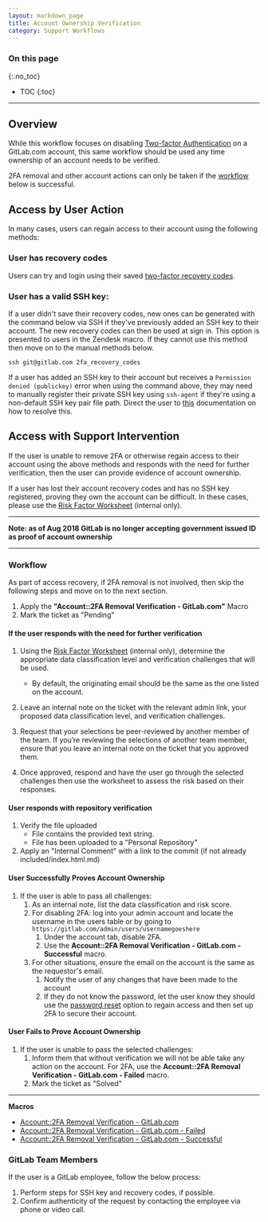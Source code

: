 ```yaml
---
layout: markdown_page
title: Account Ownership Verification
category: Support Workflows
---
```


### On this page
{:.no_toc}

- TOC
{:toc}

----

## Overview
While this workflow focuses on disabling [Two-factor Authentication](http://docs.gitlab.com/ee/profile/two_factor_authentication.html) on a GitLab.com account, this same workflow should be used any time ownership of an account needs to be verified.

2FA removal and other account actions can only be taken if the [workflow](https://about.gitlab.comhttps://github.com/daijapan/test/tree/master/support/workflows/services/support_workflows/2fa_removal.html#workflow/index.html.md) below is successful.

## Access by User Action
In many cases, users can regain access to their account using the following methods:

### User has recovery codes
Users can try and login using their saved [two-factor recovery codes](https://docs.gitlab.com/ee/user/profile/account/two_factor_authentication.html#recovery-codes).

### User has a valid SSH key:

If a user didn't save their recovery codes, new ones can be generated with the command below via SSH if they've previously added an SSH key to their account. The new recovery codes can then be used at sign in. This option is presented to users in the Zendesk macro. If they cannot use this method then move on to the manual methods below.

```
ssh git@gitlab.com 2fa_recovery_codes
```

If a user has added an SSH key to their account but receives a `Permission denied (publickey)` error when using the command above, they may need to manually register their private SSH key using `ssh-agent` if they're using a non-default SSH key pair file path. Direct the user to [this](https://docs.gitlab.com/ee/ssh/README.html#working-with-non-default-ssh-key-pair-paths) documentation on how to resolve this.

## Access with Support Intervention
If the user is unable to remove 2FA or otherwise regain access to their account using the above methods and responds with the need for further verification, then the user can provide evidence of account ownership.

If a user has lost their account recovery codes and has no SSH key registered, proving they
own the account can be difficult. In these cases, please use the [Risk Factor Worksheet](https://docs.google.com/spreadsheets/d/1NBH1xaZQSwdQdJSbqvwm1DInHeVD8_b2L08-V1QG1Qk/edit#gid=0) (internal only).

______________

**Note: as of Aug 2018 GitLab is no longer accepting government issued ID as proof of account ownership**

______________

### Workflow
As part of access recovery, if 2FA removal is not involved, then skip the following steps and move on to the next section.

1. Apply the **"Account::2FA Removal Verification - GitLab.com"** Macro
2. Mark the ticket as "Pending"
 
#### If the user responds with the need for further verification

1. Using the [Risk Factor Worksheet](https://docs.google.com/spreadsheets/d/1NBH1xaZQSwdQdJSbqvwm1DInHeVD8_b2L08-V1QG1Qk/edit#gid=0) (internal only), determine the appropriate data classification level and verification challenges that will be used.
   * By default, the originating email should be the same as the one listed on the account.

1. Leave an internal note on the ticket with the relevant admin link, your proposed data classification level, and verification challenges.

1. Request that your selections be peer-reviewed by another member of the team. If you’re reviewing the selections of another team member, ensure that you leave an internal note on the ticket that you approved them.

1. Once approved, respond and have the user go through the selected challenges then use the worksheet to assess the risk based on their responses.

#### User responds with repository verification

1. Verify the file uploaded
    + File contains the provided text string.
    + File has been uploaded to a "Personal Repository"
2. Apply an "Internal Comment" with a link to the commit (if not already included/index.html.md)

#### User Successfully Proves Account Ownership

1. If the user is able to pass all challenges:
   1. As an internal note, list the data classification and risk score.
   1. For disabling 2FA: log into your admin account and locate the username in the users table or by going to `https://gitlab.com/admin/users/usernamegoeshere`
      1. Under the account tab, disable 2FA.
      1. Use the **Account::2FA Removal Verification - GitLab.com - Successful** macro.
   1. For other situations, ensure the email on the account is the same as the requestor's email.
      1. Notify the user of any changes that have been made to the account
      1. If they do not know the password, let the user know they should use the [password reset](https://gitlab.com/users/password/new) option to regain access and then set up 2FA to secure their account.

#### User Fails to Prove Account Ownership

1. If the user is unable to pass the selected challenges:
   1. Inform them that without verification we will not be able take any action on the account. For 2FA, use the **Account::2FA Removal Verification - GitLab.com - Failed** macro.
   1. Mark the ticket as "Solved"



__________________

**Macros**

* [Account::2FA Removal Verification - GitLab.com](https://gitlab.zendesk.com/agent/admin/macros/103721068/index.html.md)
* [Account::2FA Removal Verification - GitLab.com - Failed](https://gitlab.zendesk.com/agent/admin/macros/103790308/index.html.md)
* [Account::2FA Removal Verification - GitLab.com - Successful](https://gitlab.zendesk.com/agent/admin/macros/103772548/index.html.md)

### GitLab Team Members

If the user is a GitLab employee, follow the below process:

1. Perform steps for SSH key and recovery codes, if possible.
2. Confirm authenticity of the request by contacting the employee via phone or video call.

